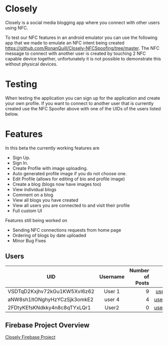 # Closely
Closely is a social media blogging app where you connect with other users using NFC.

To test our NFC features in an android emulator you can use the following app that we made to emulate an NFC intent being created https://github.com/RonanQuill/Closely-NFCSpoofing/tree/master.
The NFC message to connect with another user is created by touching 2 NFC capable device together, unfortunately it is not possible to demonstrate this without physical devices.

# Testing

When testing the application you can sign up for the application and create your own profile. If you want to connect to another user that is currently created use the NFC Spoofer above with one of the UIDs of the users listed below.

# Features

In this beta the currently working features are
- Sign Up.
- Sign In.
- Create Profile with image uploading.
- Auto generated profile image if you do not choose one.
- Edit Profile (allows for editing of bio and profile image)
- Create a blog (blogs now have images too)
- View individual blogs
- Comment on a blog
- View all blogs you have created
- View all users you are connected to and visit their profile
- Full custom UI

Features still being worked on
- Sending NFC connections requests from home page
- Ordering of blogs by date uploaded
- Minor Bug Fixes

## Users
| UID        | Username           | Number of Posts  | Email| password
| ------------- |:-------------:| -----:|:--------: | :--------: |
| VSDTqD2Kxjhv72kGu1KW5XvI6z62      | User 1 | 9| user@email.com | password |
| aNW8sh1ltONghyHzYCzSjk3omkE2      | user 4     |   4 |user4@email.com|  password |
| 2FDtyKEfsKNdkky4n8c8qTYxLQr1| User2      |    0 |user1@email.com| password |


## Firebase Project Overview
[Closely Firebase Project](https://www.youtube.com/watch?v=BnTW6fZz-1E)
